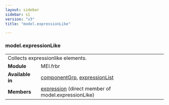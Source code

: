 ```yaml
---
layout: sidebar
sidebar: s1
version: "v3"
title: "model.expressionLike"

---
```


<div class="classSpec model">
   <h3 id="model.expressionLike">model.expressionLike</h3>
   <table class="wovenodd">
      <tr>
         <td colspan="2" class="wovenodd-col2">Collects expressionlike elements.</td>
      </tr>
      <tr>
         <td class="wovenodd-col1">
            <strong>Module</strong>
         </td>
         <td class="wovenodd-col2">MEI.frbr</td>
      </tr>
      <tr>
         <td class="wovenodd-col1">
            <strong>Available in</strong>
         </td>
         <td class="wovenodd-col2">
            <div class="parent">
               <div>
                  <a class="link_odd_elementSpec" href="/{{ site.baseurl }}/{{ page.version }}/elements/componentGrp.html">componentGrp</a>, 
                  <a class="link_odd_elementSpec" href="/{{ site.baseurl }}/{{ page.version }}/elements/expressionList.html">expressionList</a>
               </div>
            </div>
         </td>
      </tr>
      <tr>
         <td class="wovenodd-col1">
            <strong>Members</strong>
         </td>
         <td class="wovenodd-col2">
            <div class="parent">
               <div>
                  <a class="link_odd_elementSpec" href="/{{ site.baseurl }}/{{ page.version }}/elements/expression.html">expression</a> (direct member of model.expressionLike)
               </div>
            </div>
         </td>
      </tr>
   </table>
</div>
